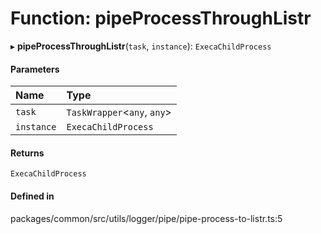# Function: pipeProcessThroughListr

▸ **pipeProcessThroughListr**(`task`, `instance`): `ExecaChildProcess`

#### Parameters

| Name | Type |
| :------ | :------ |
| `task` | `TaskWrapper`<`any`, `any`\> |
| `instance` | `ExecaChildProcess` |

#### Returns

`ExecaChildProcess`

#### Defined in

packages/common/src/utils/logger/pipe/pipe-process-to-listr.ts:5
